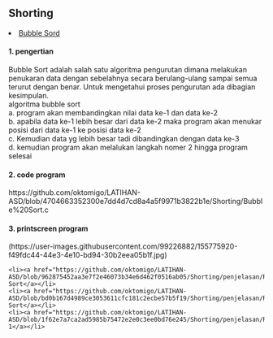 <html>
<head>
    <h2>Shorting</h2>
</head>
<body>
    <li><a href="https://github.com/oktomigo/LATIHAN-ASD/blob/0e898534cbfea23dd451e106181eabea76b25f0a/Shorting/penjelasan/README1.md">Bubble Sord</a></li>
    <h4>1. pengertian</h4>
    Bubble Sort adalah salah satu algoritma pengurutan dimana melakukan penukaran data dengan sebelahnya secara berulang-ulang sampai semua terurut dengan benar. Untuk             mengetahui proses pengurutan ada dibagian kesimpulan.
    <br>algoritma bubble sort
    <br>a. program akan membandingkan nilai data ke-1 dan data ke-2
    <br>b. apabila data ke-1 lebih besar dari data ke-2 maka program akan menukar posisi dari data ke-1 ke posisi data ke-2
    <br>c. Kemudian data yg lebih besar tadi dibandingkan dengan data ke-3
    <br>d. kemudian program akan melalukan langkah nomer 2 hingga program selesai
    <h4>2. code program</h4>
    <p>https://github.com/oktomigo/LATIHAN-ASD/blob/4704663352300e7dd4d7cd8a4a5f9971b3822b1e/Shorting/Bubble%20Sort.c</p>
    <h4>3. printscreen program</h4>
    (https://user-images.githubusercontent.com/99226882/155775920-f49fdc44-44e3-4e10-bd94-30b2eea05b1f.jpg)

    <li><a href="https://github.com/oktomigo/LATIHAN-ASD/blob/962875452aa3e7f2e46073b34e6d462f0516ab05/Shorting/penjelasan/README2.md">Insertion Sort</a></li>
    <li><a href="https://github.com/oktomigo/LATIHAN-ASD/blob/bd0b167d4989ce3053611cfc181c2ecbe57b5f19/Shorting/penjelasan/README3.md">Selection Sort</a></li>
    <li><a href="https://github.com/oktomigo/LATIHAN-ASD/blob/1f62e7a7ca2ad5985b75472e2e0c3ee0bd76e245/Shorting/penjelasan/README4.md">latihan 1</a></li>   
</body>
</html>

